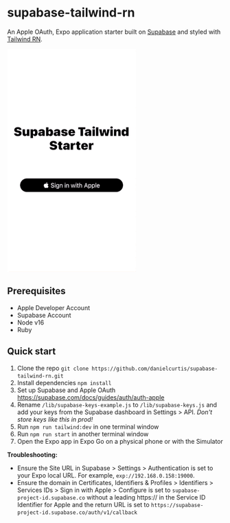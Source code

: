 # supabase-tailwind-rn

An Apple OAuth, Expo application starter built on [Supabase](https://github.com/supabase/supabase) and styled with [Tailwind RN](https://github.com/vadimdemedes/tailwind-rn/).

![demo of Apple Oauth](assets/oauth.gif)

## Prerequisites

- Apple Developer Account
- Supabase Account
- Node v16
- Ruby

## Quick start

1. Clone the repo `git clone https://github.com/danielcurtis/supabase-tailwind-rn.git`
2. Install dependencies `npm install`
3. Set up Supabase and Apple OAuth https://supabase.com/docs/guides/auth/auth-apple
4. Rename `/lib/supabase-keys-example.js` to `/lib/supabase-keys.js` and add your keys from the Supabase dashboard in Settings > API. _Don't store keys like this in prod!_
5. Run `npm run tailwind:dev` in one terminal window
6. Run `npm run start` in another terminal window
7. Open the Expo app in Expo Go on a physical phone or with the Simulator

**Troubleshooting:**

- Ensure the Site URL in Supabase > Settings > Authentication is set to your Expo local URL. For example, `exp://192.168.0.158:19000`.
- Ensure the domain in Certificates, Identifiers & Profiles > Identifiers > Services IDs > Sign in with Apple > Configure is set to `supabase-project-id.supabase.co` without a leading https:// in the Service ID Identifier for Apple and the return URL is set to `https://supabase-project-id.supabase.co/auth/v1/callback`
